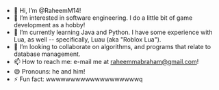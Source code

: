 - 👋 Hi, I’m @RaheemM14!
- 👀 I’m interested in software engineering. I do a little bit of game development as a hobby!
- 🌱 I’m currently learning Java and Python. I have some experience with Lua, as well -- specifically, Luau (aka "Roblox Lua").
- 💞️ I’m looking to collaborate on algorithms, and programs that relate to database management.
- 📫 How to reach me: e-mail me at raheemmabraham@gmail.com!
- 😄 Pronouns: he and him!
- ⚡ Fun fact: wwwwwwwwwwwwwwwwwwwq

<!---
RaheemM14/RaheemM14 is a ✨ special ✨ repository because its `README.md` (this file) appears on your GitHub profile.
You can click the Preview link to take a look at your changes.
--->
